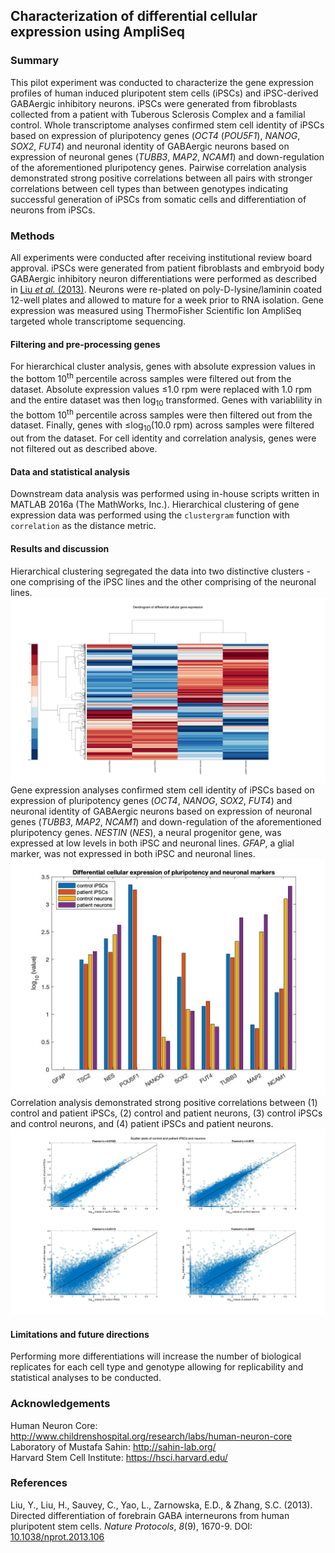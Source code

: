 ## Characterization of differential cellular expression using AmpliSeq

### Summary
This pilot experiment was conducted to characterize the gene expression profiles of human induced pluripotent stem cells (iPSCs) and iPSC-derived GABAergic inhibitory neurons. iPSCs were generated from fibroblasts collected from a patient with Tuberous Sclerosis Complex and a familial control. Whole transcriptome analyses confirmed stem cell identity of iPSCs based on expression of pluripotency genes (*OCT4* (*POU5F1*), *NANOG*, *SOX2*, *FUT4*) and neuronal identity of GABAergic neurons based on expression of neuronal genes (*TUBB3*, *MAP2*, *NCAM1*) and down-regulation of the aforementioned pluripotency genes. Pairwise correlation analysis demonstrated strong positive correlations between all pairs with stronger correlations between cell types than between genotypes indicating successful generation of iPSCs from somatic cells and differentiation of neurons from iPSCs.

### Methods
All experiments were conducted after receiving institutional review board approval. iPSCs were generated from patient fibroblasts and embryoid body GABAergic inhibitory neuron differentiations were performed as described in [Liu *et al.* (2013)](https://www.ncbi.nlm.nih.gov/pubmed/23928500). Neurons were re-plated on poly-D-lysine/laminin coated 12-well plates and allowed to mature for a week prior to RNA isolation. Gene expression was measured using ThermoFisher Scientific Ion AmpliSeq targeted whole transcriptome sequencing. 
#### Filtering and pre-processing genes
For hierarchical cluster analysis, genes with absolute expression values in the bottom 10<sup>th</sup> percentile across samples were filtered out from the dataset. Absolute expression values &le;1.0 rpm were replaced with 1.0 rpm and the entire dataset was then log<sub>10</sub> transformed. Genes with variablility in the bottom 10<sup>th</sup> percentile across samples were then filtered out from the dataset. Finally, genes with &le;log<sub>10</sub>(10.0 rpm) across samples were filtered out from the dataset. For cell identity and correlation analysis, genes were not filtered out as described above.
#### Data and statistical analysis
Downstream data analysis was performed using in-house scripts written in MATLAB 2016a (The MathWorks, Inc.). Hierarchical clustering of gene expression data was performed using the `clustergram` function with `correlation` as the distance metric.

#### Results and discussion
Hierarchical clustering segregated the data into two distinctive clusters - one comprising of the iPSC lines and the other comprising of the neuronal lines.
![alt text](https://github.com/syed-adil-wafa/ampliSeq-gene-expression-characterization/blob/master/figures/clustergram.jpg)
Gene expression analyses confirmed stem cell identity of iPSCs based on expression of pluripotency genes (*OCT4*, *NANOG*, *SOX2*, *FUT4*) and neuronal identity of GABAergic neurons based on expression of neuronal genes (*TUBB3*, *MAP2*, *NCAM1*) and down-regulation of the aforementioned pluripotency genes. *NESTIN* (*NES*), a neural progenitor gene, was expressed at low levels in both iPSC and neuronal lines. *GFAP*, a glial marker, was not expressed in both iPSC and neuronal lines.
![alt text](https://github.com/syed-adil-wafa/ampliSeq-gene-expression-characterization/blob/master/figures/markers.jpg)
Correlation analysis demonstrated strong positive correlations between (1) control and patient iPSCs, (2) control and patient neurons, (3) control iPSCs and control neurons, and (4) patient iPSCs and patient neurons. 
![alt text](https://github.com/syed-adil-wafa/ampliSeq-gene-expression-characterization/blob/master/figures/scatter%20plots.jpg)
#### Limitations and future directions
Performing more differentiations will increase the number of biological replicates for each cell type and genotype allowing for replicability and statistical analyses to be conducted.

### Acknowledgements
Human Neuron Core: http://www.childrenshospital.org/research/labs/human-neuron-core
<br/> Laboratory of Mustafa Sahin: http://sahin-lab.org/
<br/> Harvard Stem Cell Institute: https://hsci.harvard.edu/

### References
Liu, Y., Liu, H., Sauvey, C., Yao, L., Zarnowska, E.D., & Zhang, S.C. (2013). Directed differentiation of forebrain GABA interneurons from human pluripotent stem cells. *Nature Protocols*, *8*(9), 1670-9. DOI: [10.1038/nprot.2013.106](https://www.ncbi.nlm.nih.gov/pubmed/23928500)
